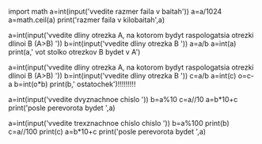 import math
a=int(input('vvedite razmer faila v baitah'))
a=a/1024
a=math.ceil(a)
print('razmer faila v kilobaitah',a)


a=int(input('vvedite dliny otrezka A, na kotorom bydyt raspologatsia otrezki dlinoi B (A>B) '))
b=int(input('vvedite dliny otrezka B '))
a=a/b
a=int(a)
print(a,' vot stolko otrezkov B bydet v A')


a=int(input('vvedite dliny otrezka A, na kotorom bydyt raspologatsia otrezki dlinoi B (A>B) '))
b=int(input('vvedite dliny otrezka B '))
c=a/b
a=int(c)
o=c-a
b=int(o*b)
print(b,' ostatochek')!!!!!!!!!


a=int(input('vvedite dvyznachnoe chislo '))
b=a%10
c=a//10
a=b*10+c
print('posle perevorota bydet ',a)


a=int(input('vvedite trexznachnoe chislo chislo '))
b=a%100
print(b)
c=a//100
print(c)
a=b*10+c
print('posle perevorota bydet ',a)
